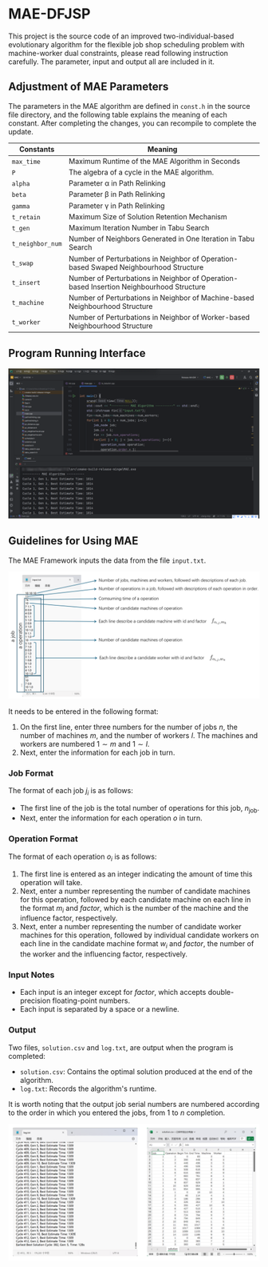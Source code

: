 # MAE-DFJSP

This project is the source code of an improved two-individual-based evolutionary algorithm for the flexible job shop scheduling problem with machine-worker dual constraints, please read following instruction carefully. The parameter, input and output all are included in it.

## Adjustment of MAE Parameters

The parameters in the MAE algorithm are defined in `const.h` in the source file directory, and the following table explains the meaning of each constant. After completing the changes, you can recompile to complete the update.

| Constants         | Meaning                                                                 |
|-------------------|-------------------------------------------------------------------------|
| `max_time`        | Maximum Runtime of the MAE Algorithm in Seconds                        |
| `P`               | The algebra of a cycle in the MAE algorithm.                          |
| `alpha`           | Parameter α in Path Relinking                                          |
| `beta`            | Parameter β in Path Relinking                                          |
| `gamma`           | Parameter γ in Path Relinking                                          |
| `t_retain`        | Maximum Size of Solution Retention Mechanism                           |
| `t_gen`           | Maximum Iteration Number in Tabu Search                                |
| `t_neighbor_num`  | Number of Neighbors Generated in One Iteration in Tabu Search          |
| `t_swap`          | Number of Perturbations in Neighbor of Operation-based Swaped Neighbourhood Structure                           |
| `t_insert`        | Number of Perturbations in Neighbor of Operation-based Insertion Neighbourhood Structure                           |
| `t_machine`       | Number of Perturbations in Neighbor of Machine-based Neighbourhood Structure                           |
| `t_worker`        | Number of Perturbations in Neighbor of Worker-based Neighbourhood Structure                          |

## Program Running Interface

![Program Interface](/assert/running_interface.png)

## Guidelines for Using MAE

The MAE Framework inputs the data from the file `input.txt`.

![Input Format](/assert/input_format.png)

It needs to be entered in the following format:  

1. On the first line, enter three numbers for the number of jobs $n$, the number of machines $m$, and the number of workers $l$. The machines and workers are numbered $1 \sim m$ and $1 \sim l$.  
2. Next, enter the information for each job in turn.

### Job Format

The format of each job $j_i$ is as follows:  

- The first line of the job is the total number of operations for this job, $n_\text{job}$.  
- Next, enter the information for each operation $o$ in turn.  

### Operation Format

The format of each operation $o_i$ is as follows:  

1. The first line is entered as an integer indicating the amount of time this operation will take.  
2. Next, enter a number representing the number of candidate machines for this operation, followed by each candidate machine on each line in the format $m_i$ and $factor$, which is the number of the machine and the influence factor, respectively.  
3. Next, enter a number representing the number of candidate worker machines for this operation, followed by individual candidate workers on each line in the candidate machine format $w_i$ and $factor$, the number of the worker and the influencing factor, respectively.  

### Input Notes

- Each input is an integer except for $factor$, which accepts double-precision floating-point numbers.  
- Each input is separated by a space or a newline.  

### Output

Two files, `solution.csv` and `log.txt`, are output when the program is completed:  

- `solution.csv`: Contains the optimal solution produced at the end of the algorithm.  
- `log.txt`: Records the algorithm's runtime.  

It is worth noting that the output job serial numbers are numbered according to the order in which you entered the jobs, from $1$ to $n$ completion.

![Program Interface](/assert/running_output.png)

